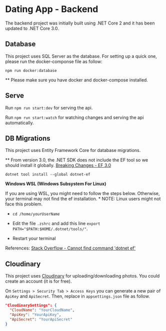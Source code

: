 # Dating App - Backend

The backend project was initially built using .NET Core 2 and it has been updated to .NET Core 3.0.

## Database

This project uses SQL Server as the database. For setting up a quick one, please run the docker-componse file as follow:

`npm run docker:database`

** Please make sure you have docker and docker-compose installed.

## Serve

Run `npm run start:dev` for serving the api.

Run `npm run start:watch` for watching changes and serving the api automatically.

## DB Migrations

This project uses Entity Framework Core for database migrations.

** From version 3.0, the .NET SDK does not include the EF tool so we should install it globally. [Breaking Changes - EF 3.0](https://docs.microsoft.com/en-gb/ef/core/what-is-new/ef-core-3.0/breaking-changes#the-ef-core-command-line-tool-dotnet-ef-is-no-longer-part-of-the-net-core-sdk)

`dotnet tool install --global dotnet-ef`

**Windows WSL (Windows Subsystem For Linux)**

If you are using WSL, you might need to follow the steps below. Otherwise, your terminal may not find the ef installation. * NOTE: Linux users might not face this problem.

- `cd /home/yourUserName`

- Edit the file `.zshrc` and add this line `export PATH="$PATH:$HOME/.dotnet/tools/"`.

- Restart your terminal

References: [Stack Overflow - Cannot find command 'dotnet ef'](https://stackoverflow.com/questions/56862089/cannot-find-command-dotnet-ef)

## Cloudinary

This project uses [Cloudinary](https://cloudinary.com/) for uploading/downloading photos. You could create an account (it is for free). 

On `Settings > Security Tab > Access Keys` you can generate a new pair of `ApiKey` and `ApiSecret`. Then, replace in `appsettings.json` file as follow.

```json
"CloudinarySettings": {
  "CloudName": "YourCloudName",
  "ApiKey": "YourApiKey",
  "ApiSecret": "YourApiSecret"
}
```
